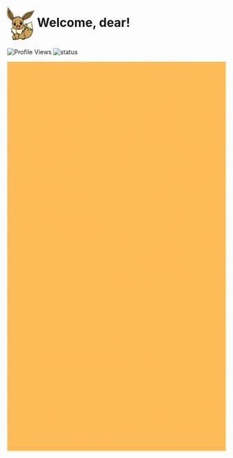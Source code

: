 # <img align="center" src="./assets/eevee.png" height="75px" /> Welcome, dear!

![Profile Views](https://komarev.com/ghpvc/?username=Javiercuba) ![status](https://img.shields.io/badge/status-up-brightgreen)

![me](./teste.gif)
</br>
</br>

<br/> <br/>
